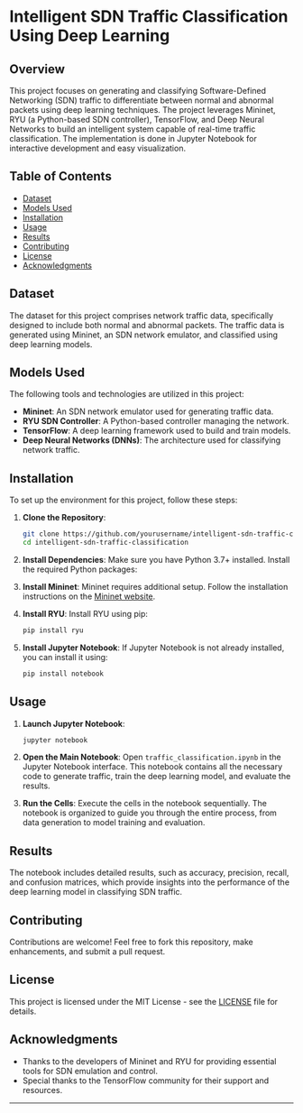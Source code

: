 
# Intelligent SDN Traffic Classification Using Deep Learning

## Overview

This project focuses on generating and classifying Software-Defined Networking (SDN) traffic to differentiate between normal and abnormal packets using deep learning techniques. The project leverages Mininet, RYU (a Python-based SDN controller), TensorFlow, and Deep Neural Networks to build an intelligent system capable of real-time traffic classification. The implementation is done in Jupyter Notebook for interactive development and easy visualization.

## Table of Contents

- [Dataset](#dataset)
- [Models Used](#models-used)
- [Installation](#installation)
- [Usage](#usage)
- [Results](#results)
- [Contributing](#contributing)
- [License](#license)
- [Acknowledgments](#acknowledgments)

## Dataset

The dataset for this project comprises network traffic data, specifically designed to include both normal and abnormal packets. The traffic data is generated using Mininet, an SDN network emulator, and classified using deep learning models.

## Models Used

The following tools and technologies are utilized in this project:

- **Mininet**: An SDN network emulator used for generating traffic data.
- **RYU SDN Controller**: A Python-based controller managing the network.
- **TensorFlow**: A deep learning framework used to build and train models.
- **Deep Neural Networks (DNNs)**: The architecture used for classifying network traffic.

## Installation

To set up the environment for this project, follow these steps:

1. **Clone the Repository**:
    ```bash
    git clone https://github.com/yourusername/intelligent-sdn-traffic-classification.git
    cd intelligent-sdn-traffic-classification
    ```

2. **Install Dependencies**:
    Make sure you have Python 3.7+ installed. Install the required Python packages:

3. **Install Mininet**:
    Mininet requires additional setup. Follow the installation instructions on the [Mininet website](http://mininet.org/download/).

4. **Install RYU**:
    Install RYU using pip:
    ```bash
    pip install ryu
    ```

5. **Install Jupyter Notebook**:
    If Jupyter Notebook is not already installed, you can install it using:
    ```bash
    pip install notebook
    ```

## Usage

1. **Launch Jupyter Notebook**:
    ```bash
    jupyter notebook
    ```

2. **Open the Main Notebook**:
    Open `traffic_classification.ipynb` in the Jupyter Notebook interface. This notebook contains all the necessary code to generate traffic, train the deep learning model, and evaluate the results.

3. **Run the Cells**:
    Execute the cells in the notebook sequentially. The notebook is organized to guide you through the entire process, from data generation to model training and evaluation.

## Results

The notebook includes detailed results, such as accuracy, precision, recall, and confusion matrices, which provide insights into the performance of the deep learning model in classifying SDN traffic.

## Contributing

Contributions are welcome! Feel free to fork this repository, make enhancements, and submit a pull request.

## License

This project is licensed under the MIT License - see the [LICENSE](LICENSE) file for details.

## Acknowledgments

- Thanks to the developers of Mininet and RYU for providing essential tools for SDN emulation and control.
- Special thanks to the TensorFlow community for their support and resources.

---
